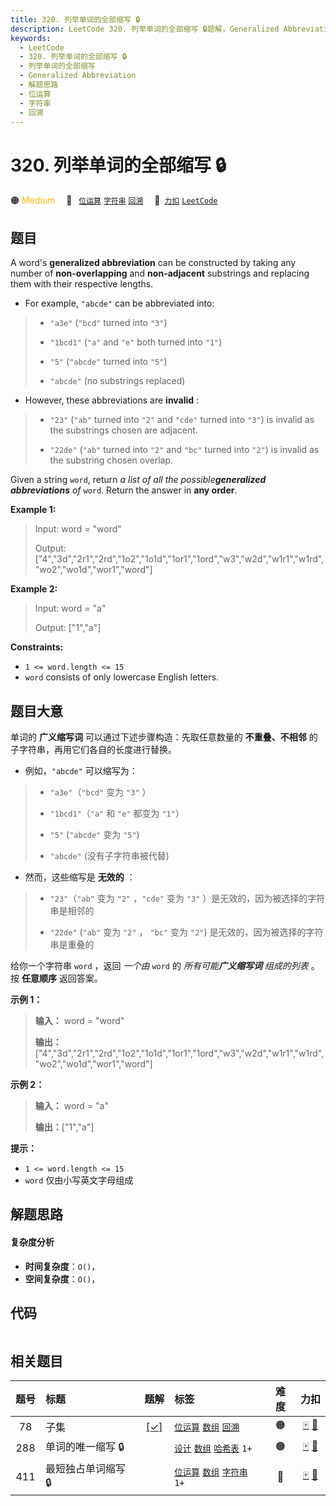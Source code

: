 ```yaml
---
title: 320. 列举单词的全部缩写 🔒
description: LeetCode 320. 列举单词的全部缩写 🔒题解，Generalized Abbreviation，包含解题思路、复杂度分析以及完整的 JavaScript 代码实现。
keywords:
  - LeetCode
  - 320. 列举单词的全部缩写 🔒
  - 列举单词的全部缩写
  - Generalized Abbreviation
  - 解题思路
  - 位运算
  - 字符串
  - 回溯
---
```


# 320. 列举单词的全部缩写 🔒

🟠 <font color=#ffb800>Medium</font>&emsp; 🔖&ensp; [`位运算`](/tag/bit-manipulation.md) [`字符串`](/tag/string.md) [`回溯`](/tag/backtracking.md)&emsp; 🔗&ensp;[`力扣`](https://leetcode.cn/problems/generalized-abbreviation) [`LeetCode`](https://leetcode.com/problems/generalized-abbreviation)

## 题目

A word's **generalized abbreviation** can be constructed by taking any number
of **non-overlapping** and **non-adjacent** substrings and replacing them with
their respective lengths.

  * For example, `"abcde"` can be abbreviated into: 
> 
> * `"a3e"` (`"bcd"` turned into `"3"`)
> 
> * `"1bcd1"` (`"a"` and `"e"` both turned into `"1"`)
> 
> * `"5"` (`"abcde"` turned into `"5"`)
> 
> * `"abcde"` (no substrings replaced)
  * However, these abbreviations are **invalid** : 
> 
> * `"23"` (`"ab"` turned into `"2"` and `"cde"` turned into `"3"`) is invalid as the substrings chosen are adjacent.
> 
> * `"22de"` (`"ab"` turned into `"2"` and `"bc"` turned into `"2"`) is invalid as the substring chosen overlap.

Given a string `word`, return _a list of all the possible**generalized
abbreviations** of_ `word`. Return the answer in **any order**.



**Example 1:**

> Input: word = "word"
> 
> Output: ["4","3d","2r1","2rd","1o2","1o1d","1or1","1ord","w3","w2d","w1r1","w1rd","wo2","wo1d","wor1","word"]

**Example 2:**

> Input: word = "a"
> 
> Output: ["1","a"]

**Constraints:**

  * `1 <= word.length <= 15`
  * `word` consists of only lowercase English letters.


## 题目大意

单词的 **广义缩写词** 可以通过下述步骤构造：先取任意数量的 **不重叠、不相邻** 的子字符串，再用它们各自的长度进行替换。

  * 例如，`"abcde"` 可以缩写为： 
> 
> * `"a3e"`（`"bcd"` 变为 `"3"` ）
> 
> * `"1bcd1"`（`"a"` 和 `"e"` 都变为 `"1"`）
> 
> * `"5"` (`"abcde"` 变为 `"5"`)
> 
> * `"abcde"` (没有子字符串被代替)
  * 然而，这些缩写是 **无效的** ： 
> 
> * `"23"`（`"ab"` 变为 `"2"` ，`"cde"` 变为 `"3"` ）是无效的，因为被选择的字符串是相邻的
> 
> * `"22de"` (`"ab"` 变为 `"2"` ， `"bc"` 变为 `"2"`)  是无效的，因为被选择的字符串是重叠的

给你一个字符串 `word` ，返回 _一个由_  `word` 的 _所有可能**广义缩写词** 组成的列表_ 。按 **任意顺序** 返回答案。



**示例 1：**

> 
> 
> 
> 
> 
> **输入：** word = "word"
> 
> **输出：**["4","3d","2r1","2rd","1o2","1o1d","1or1","1ord","w3","w2d","w1r1","w1rd","wo2","wo1d","wor1","word"]
> 
> 

**示例 2：**

> 
> 
> 
> 
> 
> **输入：** word = "a"
> 
> **输出：**["1","a"]
> 
> 



**提示：**

  * `1 <= word.length <= 15`
  * `word` 仅由小写英文字母组成


## 解题思路

#### 复杂度分析

- **时间复杂度**：`O()`，
- **空间复杂度**：`O()`，

## 代码

```javascript

```

## 相关题目

<!-- prettier-ignore -->
| 题号 | 标题 | 题解 | 标签 | 难度 | 力扣 |
| :------: | :------ | :------: | :------ | :------: | :------: |
| 78 | 子集 | [[✓]](/problem/0078.md) |  [`位运算`](/tag/bit-manipulation.md) [`数组`](/tag/array.md) [`回溯`](/tag/backtracking.md) | 🟠 | [🀄️](https://leetcode.cn/problems/subsets) [🔗](https://leetcode.com/problems/subsets) |
| 288 | 单词的唯一缩写 🔒 |  |  [`设计`](/tag/design.md) [`数组`](/tag/array.md) [`哈希表`](/tag/hash-table.md) `1+` | 🟠 | [🀄️](https://leetcode.cn/problems/unique-word-abbreviation) [🔗](https://leetcode.com/problems/unique-word-abbreviation) |
| 411 | 最短独占单词缩写 🔒 |  |  [`位运算`](/tag/bit-manipulation.md) [`数组`](/tag/array.md) [`字符串`](/tag/string.md) `1+` | 🔴 | [🀄️](https://leetcode.cn/problems/minimum-unique-word-abbreviation) [🔗](https://leetcode.com/problems/minimum-unique-word-abbreviation) |